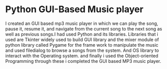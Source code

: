 # Python GUI-Based Music player 
I created an GUI based mp3 music player in which we can play the song, pause it, resume it, and
navigate from the current song to the next song as well as previous songs.I had used Python and its
libraries. Libraries that i used are Tkinter widely used to build GUI library and the mixer module of
python library called Pygame for the frame work to manipulate the music and used filedialog to
browse a songs from the system. And OS library to interact with the Operating system. and finally i
used the Object-oriented Programming through these i completed the GUI based MP3 music
player.
